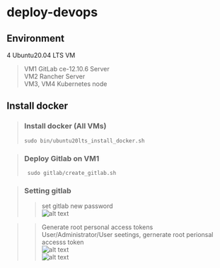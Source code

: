 # deploy-devops
## Environment  
4 Ubuntu20.04 LTS VM  
> VM1 GitLab ce-12.10.6 Server  
> VM2 Rancher Server  
> VM3, VM4 Kubernetes node
## Install docker
> ### Install docker (All VMs)  
> <code>sudo bin/ubuntu20lts_install_docker.sh </code>  

> ### Deploy Gitlab on VM1  
> <code> sudo gitlab/create_gitlab.sh </code>  

> ### Setting gitlab  
>> set gitlab new password  
>> ![alt text](https://github.com/iii-org/deploy-devops/blob/master/png/set-gitlab-new-password.png?raw=true)  

>> Generate root personal access tokens  
>> User/Administrator/User seetings, gernerate root perionsal accesss token  
>>![alt text](https://github.com/iii-org/deploy-devops/blob/master/png/root-settings.png?raw=true)  
>> ![alt text](https://github.com/iii-org/deploy-devops/blob/master/png/generate-root-persional-access-token.png?raw=true)
